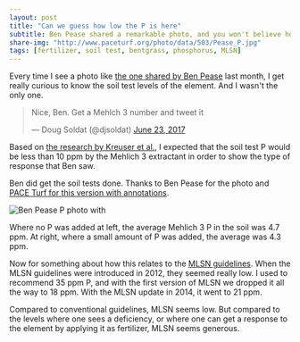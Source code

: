```yaml
---
layout: post
title: "Can we guess how low the P is here"
subtitle: Ben Pease shared a remarkable photo, and you won't believe how low the P is
share-img: "http://www.paceturf.org/photo/data/503/Pease_P.jpg"
tags: [fertilizer, soil test, bentgrass, phosphorus, MLSN]
---
```


Every time I see a photo like [the one shared by Ben Pease](https://twitter.com/Ben_Pease/status/878271403644116992) last month, I get really curious to know the soil test levels of the element. And I wasn't the only one.

<blockquote class="twitter-tweet" data-lang="en"><p lang="en" dir="ltr">Nice, Ben. Get a Mehlch 3 number and tweet it</p>&mdash; Doug Soldat (@djsoldat) <a href="https://twitter.com/djsoldat/status/878286634697052160">June 23, 2017</a></blockquote>
<script async src="//platform.twitter.com/widgets.js" charset="utf-8"></script>

Based on [the research by Kreuser et al.](http://www.blog.asianturfgrass.com/2009/07/how-much-phosphorus-does-grass-require.html), I expected that the soil test P would be less than 10 ppm by the Mehlich 3 extractant in order to show the type of response that Ben saw.

Ben did get the soil tests done. Thanks to Ben Pease for the photo and [PACE Turf for this version with annotations](https://www.paceturf.org/photo/cultural-practices/p1745-phosphorus.html).

![Ben Pease P photo with ](http://www.paceturf.org/photo/data/503/Pease_P.jpg)

Where no P was added at left, the average Mehlich 3 P in the soil was 4.7 ppm. At right, where a small amount of P was added, the average was 4.3 ppm. 

Now for something about how this relates to the [MLSN guidelines](https://www.paceturf.org/journal/minimum_level_for_sustainable_nutrition). When the MLSN guidelines were introduced in 2012, they seemed really low. I used to recommend 35 ppm P, and with the first version of MLSN we dropped it all the way to 18 ppm. With the MLSN update in 2014, it went to 21 ppm. 

Compared to conventional guidelines, MLSN seems low. But compared to the levels where one sees a deficiency, or where one can get a response to the element by applying it as fertilizer, MLSN seems generous. 

